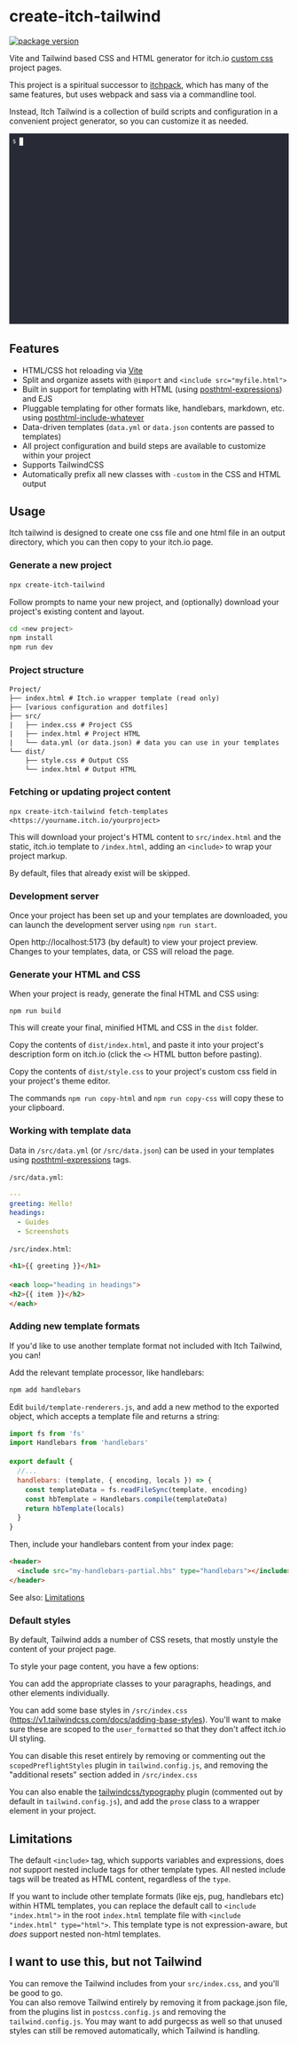 # create-itch-tailwind 

[![package version](https://img.shields.io/npm/v/create-itch-tailwind.svg?style=flat-square)](https://npmjs.org/package/create-itch-tailwind)


Vite and Tailwind based CSS and HTML generator for itch.io [custom css](https://itch.io/docs/creators/css-guide) project pages.

This project is a spiritual successor to [itchpack](https://github.com/billiam/itchpack), which has many of the same features, but uses webpack and sass via a commandline tool.

Instead, Itch Tailwind is a collection of build scripts and configuration in a convenient project generator, so you can 
customize it as needed.

![Animation of create-itch-tailwind usage, showing interactive prompt to generate a new project, run a development server and create HTML and CSS output files](https://github.com/billiam/create-itch-tailwind/raw/main/docs/demo.gif?raw=true)

## Features

* HTML/CSS hot reloading via [Vite](https://vitejs.dev/)
* Split and organize assets with `@import` and `<include src="myfile.html">`
* Built in support for templating with HTML (using [posthtml-expressions](https://github.com/posthtml/posthtml-expressions)) and EJS
* Pluggable templating for other formats like, handlebars, markdown, etc. using [posthtml-include-whatever](https://github.com/billiam/posthtml-include-whatever)
* Data-driven templates (`data.yml` or `data.json` contents are passed to templates)
* All project configuration and build steps are available to customize within your project
* Supports TailwindCSS
* Automatically prefix all new classes with `-custom` in the CSS and HTML output

## Usage

Itch tailwind is designed to create one css file and one html file in an output directory, which you can then copy to your itch.io page.

### Generate a new project

```sh
npx create-itch-tailwind
```

Follow prompts to name your new project, and (optionally) download your project's existing content and layout.

```sh
cd <new project>
npm install
npm run dev
```

### Project structure

```
Project/
├── index.html # Itch.io wrapper template (read only)
├── [various configuration and dotfiles]
├── src/
|   ├── index.css # Project CSS
|   ├── index.html # Project HTML
|   └── data.yml (or data.json) # data you can use in your templates
└── dist/
    ├── style.css # Output CSS
    └── index.html # Output HTML
```

### Fetching or updating project content

```
npx create-itch-tailwind fetch-templates <https://yourname.itch.io/yourproject>
```

This will download your project's HTML content to `src/index.html` and the static, itch.io template to `/index.html`, adding an `<include>` to wrap your project markup.

By default, files that already exist will be skipped.

### Development server

Once your project has been set up and your templates are downloaded, you can launch the development server using `npm run start`.

Open http://localhost:5173 (by default) to view your project preview. Changes to
your templates, data, or CSS will reload the page.

### Generate your HTML and CSS

When your project is ready, generate the final HTML and CSS using:

```
npm run build
```

This will create your final, minified HTML and CSS in the `dist` folder.

Copy the contents of `dist/index.html`, and paste it into your project's description form on itch.io (click the `<>` HTML button before pasting).

Copy the contents of `dist/style.css` to your project's custom css field in your project's theme editor.

The commands `npm run copy-html` and `npm run copy-css` will copy these to your clipboard.

### Working with template data

Data in `/src/data.yml` (or `/src/data.json`) can be used in your templates using [posthtml-expressions](https://github.com/posthtml/posthtml-expressions) tags.

`/src/data.yml`:
```yml
---
greeting: Hello!
headings:
  - Guides
  - Screenshots
```

`/src/index.html`:
```html
<h1>{{ greeting }}</h1>

<each loop="heading in headings">
<h2>{{ item }}</h2>
</each>
```

### Adding new template formats

If you'd like to use another template format not included with Itch Tailwind, you can!

Add the relevant template processor, like handlebars:

```sh
npm add handlebars
```

Edit `build/template-renderers.js`, and add a new method to the exported object, which accepts a template file and returns a string:

```js
import fs from 'fs'
import Handlebars from 'handlebars'

export default {
  //...
  handlebars: (template, { encoding, locals }) => {
    const templateData = fs.readFileSync(template, encoding)
    const hbTemplate = Handlebars.compile(templateData)
    return hbTemplate(locals)
  }
}
```

Then, include your handlebars content from your index page:

```html
<header>
  <include src="my-handlebars-partial.hbs" type="handlebars"></include>
</header>
```

See also: [Limitations](#limitations)

### Default styles

By default, Tailwind adds a number of CSS resets, that mostly unstyle the content of your project page. 

To style your page content, you have a few options:

You can add the appropriate classes to your paragraphs, headings, and other elements individually.

You can add some base styles in `/src/index.css` (https://v1.tailwindcss.com/docs/adding-base-styles). You'll want to make sure these are scoped to the `user_formatted` so that they don't affect itch.io UI styling.

You can disable this reset entirely by removing or commenting out the `scopedPreflightStyles` plugin in `tailwind.config.js`, and removing the "additional resets" section added in `/src/index.css`

You can also enable the [tailwindcss/typography](https://tailwindcss.com/docs/typography-plugin) plugin (commented out by default in `tailwind.config.js`), and add the `prose` class to a wrapper element in your project.

## Limitations

The default `<include>` tag, which supports variables and expressions, does _not_ support nested include tags for other template types. All nested include tags will be treated as HTML content, regardless of the `type`.

If you want to include other template formats (like ejs, pug, handlebars etc) within HTML templates, you can replace the default call to `<include "index.html">` in the root `index.html` template file with `<include "index.html" type="html">`. This template type is not expression-aware, but _does_ support nested non-html templates. 

## I want to use this, but not Tailwind

You can remove the Tailwind includes from your `src/index.css`, and you'll be good to go.  
You can also remove Tailwind entirely by removing it from package.json file, from the plugins list in `postcss.config.js` and removing the `tailwind.config.js`.
You may want to add purgecss as well so that unused styles can still be removed automatically, which Tailwind is handling.
